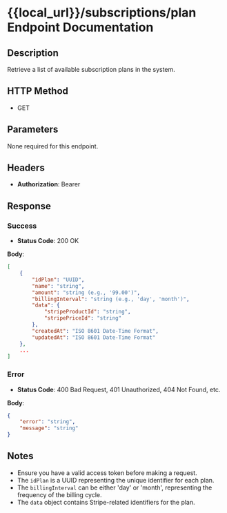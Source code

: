 # {{local_url}}/subscriptions/plan Endpoint Documentation

## Description
Retrieve a list of available subscription plans in the system.

## HTTP Method
- GET

## Parameters
None required for this endpoint.

## Headers
- **Authorization**: Bearer <Your Access Token>

## Response

### Success
- **Status Code**: 200 OK

**Body**:
``` json
[
    {
        "idPlan": "UUID",
        "name": "string",
        "amount": "string (e.g., '99.00')",
        "billingInterval": "string (e.g., 'day', 'month')",
        "data": {
            "stripeProductId": "string",
            "stripePriceId": "string"
        },
        "createdAt": "ISO 8601 Date-Time Format",
        "updatedAt": "ISO 8601 Date-Time Format"
    },
    ...
]
```

### Error
- **Status Code**: 400 Bad Request, 401 Unauthorized, 404 Not Found, etc.

**Body**:
```json
{
    "error": "string",
    "message": "string"
}
```

## Notes
- Ensure you have a valid access token before making a request.
- The `idPlan` is a UUID representing the unique identifier for each plan.
- The `billingInterval` can be either 'day' or 'month', representing the frequency of the billing cycle.
- The `data` object contains Stripe-related identifiers for the plan.
